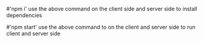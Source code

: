 #'npm i'
use the above command on the client side and server side  to install dependencies 

#'npm start'
use the above command to on the client and server side to run client and server side





